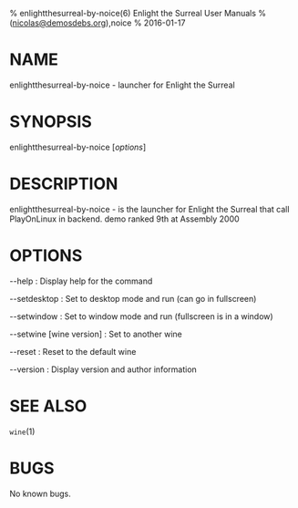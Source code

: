 % enlightthesurreal-by-noice(6) Enlight the Surreal User Manuals
%  (nicolas@demosdebs.org),noice
% 2016-01-17

# NAME
enlightthesurreal-by-noice - launcher for Enlight the Surreal

# SYNOPSIS
enlightthesurreal-by-noice [*options*]

# DESCRIPTION
enlightthesurreal-by-noice - is the launcher for Enlight the Surreal that call PlayOnLinux in backend.
demo ranked 9th at Assembly 2000

# OPTIONS
\--help
:   Display help for the command

\--setdesktop
:   Set to desktop mode and run (can go in fullscreen)

\--setwindow
:   Set to window mode and run (fullscreen is in a window)

\--setwine [wine version]
:   Set to another wine

\--reset
:   Reset to the default wine

\--version
:   Display version and author information

# SEE ALSO
`wine`(1)

# BUGS
No known bugs.
